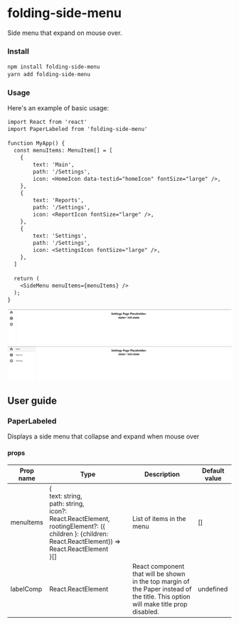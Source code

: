 # folding-side-menu

Side menu that expand on mouse over.

### Install

```bash
npm install folding-side-menu
yarn add folding-side-menu
```

### Usage

Here's an example of basic usage:

```tsx
import React from 'react'
import PaperLabeled from 'folding-side-menu'

function MyApp() {
  const menuItems: MenuItem[] = [
    {
        text: 'Main',
        path: '/Settings',
        icon: <HomeIcon data-testid="homeIcon" fontSize="large" />,
    },
    {
        text: 'Reports',
        path: '/Settings',
        icon: <ReportIcon fontSize="large" />,
    },
    {
        text: 'Settings',
        path: '/Settings',
        icon: <SettingsIcon fontSize="large" />,
    },
  ]

  return (
    <SideMenu menuItems={menuItems} />
  );
}
```
![alt text](https://raw.githubusercontent.com/gabimig/FoldingSideMenu/master/collapsed.PNG)
![alt text](https://raw.githubusercontent.com/gabimig/FoldingSideMenu/master/expanded.PNG)

## User guide

### PaperLabeled

Displays a side menu that collapse and expand when mouse over

#### props

| Prop name | Type | Description | Default value |
| ------------- | ------------- | ------------- | ------------- |
| menuItems | {<br> text: string,<br> path: string,<br> icon?: React.ReactElement,<br>  rootingElement?: ({ children }: {children: React.ReactElement}) => React.ReactElement<br>}[] | List of items in the menu  | [] |
| labelComp | React.ReactElement | React component that will be shown in the top margin of the Paper instead of the title. This option will make title prop disabled. | undefined |
